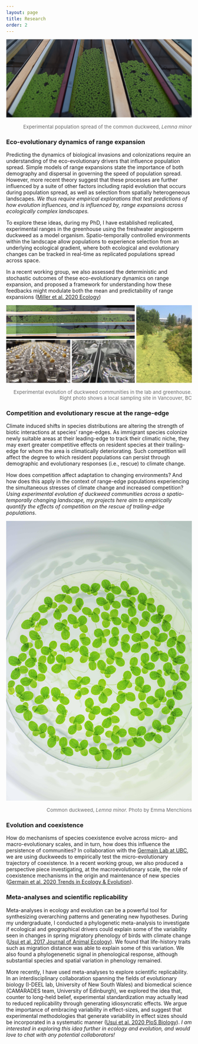 ```yaml
---
layout: page
title: Research
order: 2
---
```


![system](images/dw-system-wide.jpg)
<div style="text-align: right"><p style="font-size:10pt;color:DimGrey">Experimental population spread of the common duckweed,<i> Lemna minor</i></p></div>

### Eco-evolutionary dynamics of range expansion
Predicting the dynamics of biological invasions and colonizations require an understanding of the eco-evolutionary drivers that influence population spread. Simple models of range expansions state the importance of both demography and dispersal in governing the speed of population spread. However, more recent theory suggest that these processes are further influenced by a suite of other factors including rapid evolution that occurs during population spread, as well as selection from spatially heterogeneous landscapes. <i>We thus require empirical explorations that test predictions of how evolution influences, and is influenced by, range expansions across ecologically complex landscapes.</i>

To explore these ideas, during my PhD, I have established replicated, experimental ranges in the greenhouse using the freshwater angiosperm duckweed as a model organism. Spatio-temporally controlled environments within the landscape allow populations to experience selection from an underlying ecological gradient, where both ecological and evolutionary changes can be tracked in real-time as replicated populations spread across space.

In a recent working group, we also assessed the deterministic and stochastic outcomes of these eco-evolutionary dynamics on range expansion, and proposed a framework for understanding how these feedbacks might modulate both the mean and predictability of range expansions ([Miller et al. 2020 Ecology](https://esajournals.onlinelibrary.wiley.com/doi/abs/10.1002/ecy.3139))

![system](images/dw-collage.jpg)
<div style="text-align: right"><p style="font-size:10pt;color:DimGrey">Experimental evolution of duckweed communities in the lab and greenhouse. Right photo shows a local sampling site in Vancouver, BC</p></div>

### Competition and evolutionary rescue at the range-edge
Climate induced shifts in species distributions are altering the strength of biotic
interactions at species’ range-edges. As immigrant species colonize newly suitable areas
at their leading-edge to track their climatic niche, they may exert greater competitive effects
on resident species at their trailing-edge for whom the area is climatically deteriorating. Such competition will affect the degree to which resident populations can persist through demographic and evolutionary responses (i.e., rescue) to climate change. 

How does competition affect adaptation to changing environments? And how does this apply in the context of range-edge populations experiencing the simultaneous stresses of climate change and increased competition?<i> Using experimental evolution of duckweed communities across a spatio-temporally changing landscape, my projects here aim to empirically quantify the effects of competition on the rescue of trailing-edge populations</i>.

![microduck](images/duck-micro.jpg)
<div style="text-align: right"><p style="font-size:10pt;color:DimGrey">Common duckweed,<i> Lemna minor.</i> Photo by Emma Menchions</p></div>

### Evolution and coexistence
How do mechanisms of species coexistence evolve across micro- and macro-evolutionary scales, and in turn, how does this influence the persistence of communities? In collaboration with the [Germain Lab at UBC](https://germainlab.weebly.com/), we are using duckweeds to empirically test the micro-evolutionary trajectory of coexistence. In a recent working group, we also produced a perspective piece investigating, at the macroevolutionary scale, the role of coexistence mechanisms in the origin and maintenance of new species ([Germain et al. 2020 Trends in Ecology & Evolution](https://www.cell.com/trends/ecology-evolution/fulltext/S0169-5347(20)30339-6)).

### Meta-analyses and scientific replicability
Meta-analyses in ecology and evolution can be a powerful tool for synthesizing overarching patterns and generating new hypotheses. During my undergraduate, I conducted a phylogenetic meta-analysis to investigate if ecological and geographical drivers could explain some of the variability seen in changes in spring migratory phenology of birds with climate change ([Usui et al. 2017 Journal of Animal Ecology](https://besjournals.onlinelibrary.wiley.com/doi/full/10.1111/1365-2656.12612)). We found that life-history traits such as migration distance was able to explain some of this variation. We also found a phylogenenetic signal in phenological response, although substantial species and spatial variation in phenology remained.

More recently, I have used meta-analyses to explore scientific replicability. In an interdisciplinary collaboration spanning the fields of evolutionary biology (I-DEEL lab, University of New South Wales) and biomedical science (CAMARADES team, University of Edinburgh), we explored the idea that, counter to long-held belief, experimental standardization may actually lead to reduced replicability through generating idiosyncratic effects. We argue the importance of embracing variability in effect-sizes, and suggest that experimental methodologies that generate variability in effect sizes should be incorporated in a systematic manner ([Usui et al. 2020 PloS Biology](https://journals.plos.org/plosbiology/article?id=10.1371/journal.pbio.3001009)). <i>I am interested in exploring this idea further in ecology and evolution, and would love to chat with any potential collaborators!</i>
